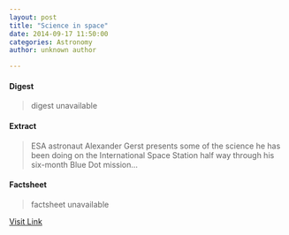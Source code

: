 ```yaml
---
layout: post
title: "Science in space"
date: 2014-09-17 11:50:00
categories: Astronomy
author: unknown author

---
```



#### Digest
>digest unavailable

#### Extract
>ESA astronaut Alexander Gerst presents some of the science he has been doing on the International Space Station half way through his six-month Blue Dot mission...

#### Factsheet
>factsheet unavailable

[Visit Link](http://www.esa.int/Our_Activities/Human_Spaceflight/Blue_dot/Highlights/Science_in_space)



